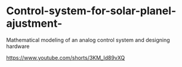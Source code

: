 # Control-system-for-solar-planel-ajustment-
Mathematical modeling of an analog control system and designing hardware

https://www.youtube.com/shorts/3KM_Id89vXQ 
